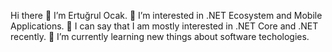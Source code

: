   Hi there 👋
  I’m Ertuğrul Ocak.
  👀 I’m interested in .NET Ecosystem and Mobile Applications.
  🌱 I can say that I am mostly interested in .NET Core and .NET recently.
  🌱 I’m currently learning new things about software techologies.
